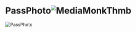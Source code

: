 # PassPhoto![MediaMonkThmb](https://user-images.githubusercontent.com/99425379/223404614-295f0023-fdbb-4e86-8f9f-913517451f31.png)
![PassPhoto](https://user-images.githubusercontent.com/99425379/223404655-5efe0fbd-66ae-4365-be10-94e44d718621.jpg)
